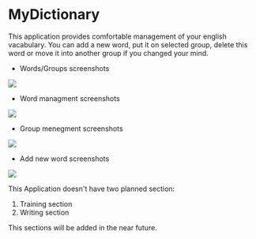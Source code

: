 # MyDictionary

This application provides comfortable management of your english vacabulary. 
You can add a new word, put it on selected group, delete this word or move it into another group if you changed your mind. 

* Words/Groups screenshots

![](https://sun9-6.userapi.com/c840434/v840434063/70193/egkuHL8KIB0.jpg)

* Word managment screenshots

![](https://sun9-7.userapi.com/c840434/v840434063/701c5/gJB5M4iwslg.jpg)

* Group menegment screenshots

![](https://sun9-3.userapi.com/c840434/v840434063/701ce/vY5SqWhkccI.jpg)

* Add new word screenshots

![](https://sun9-8.userapi.com/c840434/v840434063/701ea/STui3XEnL0I.jpg)




This Application doesn't have two planned section:
1. Training section
2. Writing section

This sections will be added in the near future.
